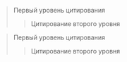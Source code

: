 > Первый уровень цитирования
>
> > Цитирование второго уровня

> Первый уровень цитирования
>
> > Цитирование второго уровня
